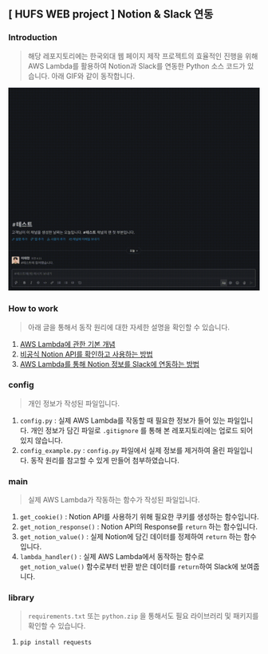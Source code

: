 ## [ HUFS WEB project ] Notion &amp; Slack 연동

### Introduction
> 해당 레포지토리에는 한국외대 웹 페이지 제작 프로젝트의 효율적인 진행을 위해 AWS Lambda를 활용하여 Notion과 Slack를 연동한 Python 소스 코드가 있습니다. 아래 GIF와 같이 동작합니다.

![](Demo.gif)

### How to work
> 아래 글을 통해서 동작 원리에 대한 자세한 설명을 확인할 수 있습니다.
1. [AWS Lambda에 관한 기본 개념](https://bit.ly/2Z7CciN)
2. [비공식 Notion API를 확인하고 사용하는 방법](https://bit.ly/2Zb1lJb)
3. [AWS Lambda를 통해 Notion 정보를 Slack에 연동하는 방법](https://bit.ly/3tFbZGe)

### config
> 개인 정보가 작성된 파일입니다.
1. `config.py` : 실제 AWS Lambda를 작동할 때 필요한 정보가 들어 있는 파일입니다. 개인 정보가 담긴 파일로 `.gitignore` 를 통해 본 레포지토리에는 업로드 되어 있지 않습니다.
2. `config_example.py` : `config.py` 파일에서 실제 정보를 제거하여 올린 파일입니다. 동작 원리를 참고할 수 있게 만들어 첨부하였습니다.

### main
> 실제 AWS Lambda가 작동하는 함수가 작성된 파일입니다.
1. `get_cookie()` : Notion API를 사용하기 위해 필요한 쿠키를 생성하는 함수입니다.
2. `get_notion_response()` : Notion API의 Response를 `return` 하는 함수입니다.
3. `get_notion_value()` : 실제 Notion에 담긴 데이터를 정제하여 `return` 하는 함수입니다.
4. `lambda_handler()` : 실제 AWS  Lambda에서 동작하는 함수로 `get_notion_value()` 함수로부터 반환 받은 데이터를 `return`하여 Slack에 보여줍니다.

### library
> `requirements.txt` 또는 `python.zip` 을 통해서도 필요 라이브러리 및 패키지를 확인할 수 있습니다.
1. `pip install requests`